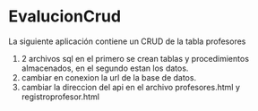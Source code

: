 # EvalucionCrud
La siguiente aplicación contiene un CRUD de la tabla profesores

1. 2 archivos sql en el primero se crean tablas y procedimientos almacenados, en el segundo estan los datos.
2. cambiar en conexion la url de la base de datos.
3. cambiar la direccion del api en el archivo profesores.html y registroprofesor.html
